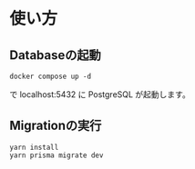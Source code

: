 # 使い方

## Databaseの起動

```
docker compose up -d
```

で localhost:5432 に PostgreSQL が起動します。

## Migrationの実行

```
yarn install
yarn prisma migrate dev
```
